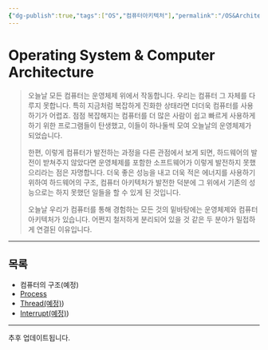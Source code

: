 ```yaml
---
{"dg-publish":true,"tags":["OS","컴퓨터아키텍처"],"permalink":"/OS&Architecture/Home/","dgPassFrontmatter":true,"created":"2024-04-05T17:27:42.912+09:00","updated":"2024-08-02T16:34:07.358+09:00"}
---
```



# Operating System & Computer Architecture

 > 오늘날 모든 컴퓨터는 운영체제 위에서 작동합니다. 우리는 컴퓨터 그 자체를 다루지 못합니다. 특히 지금처럼 복잡하게 진화한 상태라면 더더욱 컴퓨터를 사용하기가 어렵죠. 점점 복잡해지는 컴퓨터를 더 많은 사람이 쉽고 빠르게 사용하게 하기 위한 프로그램들이 탄생했고, 이들이 하나둘씩 모여 오늘날의 운영체제가 되었습니다.
 > 
 > 한편, 이렇게 컴퓨터가 발전하는 과정을 다른 관점에서 보게 되면, 하드웨어의 발전이 받쳐주지 않았다면 운영체제를 포함한 소프트웨어가 이렇게 발전하지 못했으리라는 점은 자명합니다. 더욱 좋은 성능을 내고 더욱 적은 에너지를 사용하기 위하여 하드웨어의 구조, 컴퓨터 아키텍처가 발전한 덕분에 그 위에서 기존의 성능으로는 하지 못했던 일들을 할 수 있게 된 것입니다.
 > 
 > 오늘날 우리가 컴퓨터를 통해 경험하는 모든 것의 밑바탕에는 운영체제와 컴퓨터 아키텍처가 있습니다. 어쩐지 철저하게 분리되어 있을 것 같은 두 분야가 밀접하게 연결된 이유입니다.
 
 ---

## 목록

+ 컴퓨터의 구조(예정)
+ [Process](OS&Architecture/Process.md)
+ [Thread(예정)](예정))
+ [Interrupt(예정)](예정))

---
추후 업데이트됩니다.